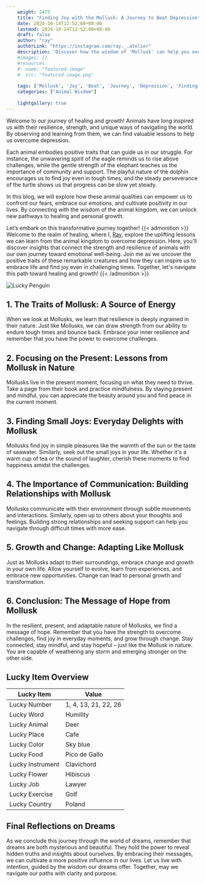 ```yaml
---
    weight: 2475
    title: "Finding Joy with the Mollusk: A Journey to Beat Depression"  # Assuming 'title' column exists
    date: 2024-10-14T12:52:00+08:00
    lastmod: 2024-10-14T12:52:00+08:00
    draft: false
    author: "ray"
    authorLink: "https://instagram.com/ray._.atelier"
    description: "Discover how the wisdom of 'Mollusk' can help you overcome depression and find joy in your life journey."
    #images: []
    #resources:
    #- name: "featured-image"
    #  src: "featured-image.png"
    
    tags: ['Mollusk', 'Joy', 'Beat', 'Journey', 'Depression', 'Finding']
    categories: ["Animal Wisdom"]
    
    lightgallery: true
---
```

    
Welcome to our journey of healing and growth! Animals have long inspired us with their resilience, strength, and unique ways of navigating the world. By observing and learning from them, we can find valuable lessons to help us overcome depression.

Each animal embodies positive traits that can guide us in our struggle. For instance, the unwavering spirit of the eagle reminds us to rise above challenges, while the gentle strength of the elephant teaches us the importance of community and support. The playful nature of the dolphin encourages us to find joy even in tough times, and the steady perseverance of the turtle shows us that progress can be slow yet steady.

In this blog, we will explore how these animal qualities can empower us to confront our fears, embrace our emotions, and cultivate positivity in our lives. By connecting with the wisdom of the animal kingdom, we can unlock new pathways to healing and personal growth.

Let’s embark on this transformative journey together!
{{< admonition >}}
Welcome to the realm of healing, where I, [Ray](https://instagram.com/ray._.atelier), explore the uplifting lessons we can learn from the animal kingdom to overcome depression. Here, you’ll discover insights that connect the strength and resilience of animals with our own journey toward emotional well-being. Join me as we uncover the positive traits of these remarkable creatures and how they can inspire us to embrace life and find joy even in challenging times. Together, let's navigate this path toward healing and growth!
{{< /admonition >}}

![Lucky Penguin](https://cdn.pixabay.com/photo/2024/09/07/02/34/penguins-9028827_1280.jpg "Lucky Penguin")

## 1. The Traits of Mollusk: A Source of Energy
When we look at Mollusks, we learn that resilience is deeply ingrained in their nature. Just like Mollusks, we can draw strength from our ability to endure tough times and bounce back. Embrace your inner resilience and remember that you have the power to overcome challenges.

## 2. Focusing on the Present: Lessons from Mollusk in Nature
Mollusks live in the present moment, focusing on what they need to thrive. Take a page from their book and practice mindfulness. By staying present and mindful, you can appreciate the beauty around you and find peace in the current moment.

## 3. Finding Small Joys: Everyday Delights with Mollusk
Mollusks find joy in simple pleasures like the warmth of the sun or the taste of seawater. Similarly, seek out the small joys in your life. Whether it's a warm cup of tea or the sound of laughter, cherish these moments to find happiness amidst the challenges.

## 4. The Importance of Communication: Building Relationships with Mollusk
Mollusks communicate with their environment through subtle movements and interactions. Similarly, open up to others about your thoughts and feelings. Building strong relationships and seeking support can help you navigate through difficult times with more ease.

## 5. Growth and Change: Adapting Like Mollusk
Just as Mollusks adapt to their surroundings, embrace change and growth in your own life. Allow yourself to evolve, learn from experiences, and embrace new opportunities. Change can lead to personal growth and transformation.

## 6. Conclusion: The Message of Hope from Mollusk
In the resilient, present, and adaptable nature of Mollusks, we find a message of hope. Remember that you have the strength to overcome challenges, find joy in everyday moments, and grow through change. Stay connected, stay mindful, and stay hopeful – just like the Mollusk in nature. You are capable of weathering any storm and emerging stronger on the other side.


## Lucky Item Overview
| Lucky Item          | Value              |
|---------------|--------------------|
| Lucky Number        | 1, 4, 13, 21, 22, 26  |
| Lucky Word          | Humility |
| Lucky Animal        | Deer |
| Lucky Place         | Cafe     |
| Lucky Color         | Sky blue     |
| Lucky Food          | Pico de Gallo      |
| Lucky Instrument    | Clavichord |
| Lucky Flower        | Hibiscus    |
| Lucky Job           | Lawyer       |
| Lucky Exercise      | Golf  |
| Lucky Country       | Poland    |


##  Final Reflections on Dreams

As we conclude this journey through the world of dreams, remember that dreams are both mysterious and beautiful. They hold the power to reveal hidden truths and insights about ourselves. By embracing their messages, we can cultivate a more positive influence in our lives. Let us live with intention, guided by the wisdom our dreams offer. Together, may we navigate our paths with clarity and purpose.
